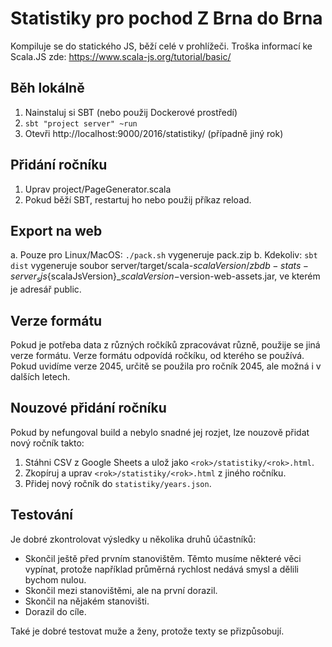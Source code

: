 # Statistiky pro pochod Z Brna do Brna

Kompiluje se do statického JS, běží celé v prohlížeči. Troška informací ke Scala.JS zde: https://www.scala-js.org/tutorial/basic/

## Běh lokálně

1. Nainstaluj si SBT (nebo použij Dockerové prostředí)
2. `sbt "project server" ~run`
3. Otevři http://localhost:9000/2016/statistiky/ (případně jiný rok)

## Přidání ročníku

1. Uprav project/PageGenerator.scala
2. Pokud běží SBT, restartuj ho nebo použij příkaz reload.

## Export na web

a. Pouze pro Linux/MacOS: `./pack.sh` vygeneruje pack.zip
b. Kdekoliv: `sbt dist` vygeneruje soubor server/target/scala-$scalaVersion/zbdb-stats-server_sjs${scalaJsVersion}_$scalaVersion-$version-web-assets.jar, ve kterém je adresář public.

## Verze formátu

Pokud je potřeba data z různých ročkíků zpracovávat různě, použije se jiná verze formátu. Verze formátu odpovídá ročkíku, od kterého se používá. Pokud uvidíme verze 2045, určitě se použila pro ročník 2045, ale možná i v dalších letech.

## Nouzové přidání ročníku

Pokud by nefungoval build a nebylo snadné jej rozjet, lze nouzově přidat nový ročník takto:

1. Stáhni CSV z Google Sheets a ulož jako `<rok>/statistiky/<rok>.html`.
2. Zkopíruj a uprav `<rok>/statistiky/<rok>.html` z jiného ročníku.
3. Přidej nový ročník do `statistiky/years.json`.

## Testování

Je dobré zkontrolovat výsledky u několika druhů účastníků:

* Skončil ještě před prvním stanovištěm. Těmto musíme některé věci vypínat, protože například průměrná rychlost nedává smysl a dělili bychom nulou.
* Skončil mezi stanovištěmi, ale na první dorazil.
* Skončil na nějakém stanovišti.
* Dorazil do cíle.

Také je dobré testovat muže a ženy, protože texty se přizpůsobují.
